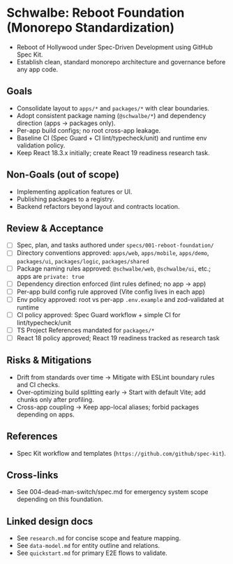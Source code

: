 # Schwalbe: Reboot Foundation (Monorepo Standardization)

- Reboot of Hollywood under Spec-Driven Development using GitHub Spec Kit.
- Establish clean, standard monorepo architecture and governance before any app code.

## Goals

- Consolidate layout to `apps/*` and `packages/*` with clear boundaries.
- Adopt consistent package naming (`@schwalbe/*`) and dependency direction (apps → packages only).
- Per-app build configs; no root cross-app leakage.
- Baseline CI (Spec Guard + CI lint/typecheck/unit) and runtime env validation policy.
- Keep React 18.3.x initially; create React 19 readiness research task.

## Non-Goals (out of scope)

- Implementing application features or UI.
- Publishing packages to a registry.
- Backend refactors beyond layout and contracts location.

## Review & Acceptance

- [ ] Spec, plan, and tasks authored under `specs/001-reboot-foundation/`
- [ ] Directory conventions approved: `apps/web`, `apps/mobile`, `apps/demo`, `packages/ui`, `packages/logic`, `packages/shared`
- [ ] Package naming rules approved: `@schwalbe/web`, `@schwalbe/ui`, etc.; apps are `private: true`
- [ ] Dependency direction enforced (lint rules defined; no app → app)
- [ ] Per-app build config rule approved (Vite config lives in each app)
- [ ] Env policy approved: root vs per-app `.env.example` and zod-validated at runtime
- [ ] CI policy approved: Spec Guard workflow + simple CI for lint/typecheck/unit
- [ ] TS Project References mandated for `packages/*`
- [ ] React 18 policy approved; React 19 readiness tracked as research task

## Risks & Mitigations

- Drift from standards over time → Mitigate with ESLint boundary rules and CI checks.
- Over-optimizing build splitting early → Start with default Vite; add chunks only after profiling.
- Cross-app coupling → Keep app-local aliases; forbid packages depending on apps.

## References

- Spec Kit workflow and templates (`https://github.com/github/spec-kit`).

## Cross-links

- See 004-dead-man-switch/spec.md for emergency system scope depending on this foundation.

## Linked design docs

- See `research.md` for concise scope and feature mapping.
- See `data-model.md` for entity outline and relations.
- See `quickstart.md` for primary E2E flows to validate.
